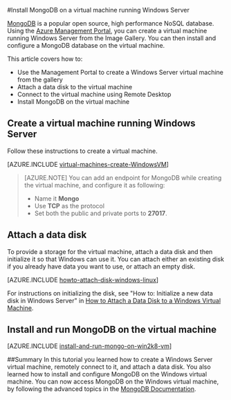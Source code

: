 <properties
	pageTitle="Install MongoDB on a Windows Server virtual machine"
	description="Learn how to install MongoDB on an Azure VM running Windows Server."
	services="virtual-machines"
	documentationCenter=""
	authors="dsk-2015"
	manager="timlt"
	editor="tysonn"
	tags="azure-service-management"/>

<tags
	ms.service="virtual-machines"
	ms.workload="infrastructure-services"
	ms.tgt_pltfrm="vm-windows"
	ms.devlang="na"
	ms.topic="article"
	ms.date="07/13/2015"
	ms.author="dkshir"/>

#Install MongoDB on a virtual machine running Windows Server

[MongoDB][MongoDB] is a popular open source, high performance NoSQL database.  Using the [Azure Management Portal][AzureManagementPortal], you can create a virtual machine running Windows Server from the Image Gallery.  You can then install and configure a MongoDB database on the virtual machine.

This article covers how to:

- Use the Management Portal to create a Windows Server virtual machine from the gallery
- Attach a data disk to the virtual machine
- Connect to the virtual machine using Remote Desktop
- Install MongoDB on the virtual machine

## Create a virtual machine running Windows Server

Follow these instructions to create a virtual machine.

[AZURE.INCLUDE [virtual-machines-create-WindowsVM](../../includes/virtual-machines-create-WindowsVM.md)]

> [AZURE.NOTE] You can add an endpoint for MongoDB while creating the virtual machine, and configure it as following:
> - Name it **Mongo**
> - Use **TCP** as the protocol
> - Set both the public and private ports to **27017**.

## Attach a data disk
To provide a storage for the virtual machine, attach a data disk and then initialize it so that Windows can use it. You can attach either an existing disk if you already have data you want to use, or attach an empty disk.

[AZURE.INCLUDE [howto-attach-disk-windows-linux](../../includes/howto-attach-disk-windows-linux.md)]

For instructions on initializing the disk, see "How to: Initialize a new data disk in Windows Server" in [How to Attach a Data Disk to a Windows Virtual Machine](storage-windows-attach-disk.md).

## Install and run MongoDB on the virtual machine

[AZURE.INCLUDE [install-and-run-mongo-on-win2k8-vm](../../includes/install-and-run-mongo-on-win2k8-vm.md)]

##Summary
In this tutorial you learned how to create a Windows Server virtual machine, remotely connect to it, and attach a data disk.  You also learned how to install and configure MongoDB on the Windows virtual machine. You can now access MongoDB on the Windows virtual machine, by following the advanced topics in the [MongoDB Documentation][MongoDocs].

[MongoDocs]: http://docs.mongodb.org/manual/
[MongoDB]: http://www.mongodb.org/
[AzureManagementPortal]: http://manage.windowsazure.com
